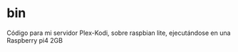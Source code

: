 # bin
Código para mi servidor Plex-Kodi, sobre raspbian lite, ejecutándose en una Raspberry pi4 2GB
